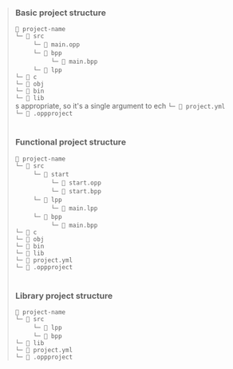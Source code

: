 > ### Basic project structure
> `📁 project-name` </br>
> `└─ 📁 src` </br>
> $\qquad$ `└─ 📄 main.opp` </br>
> $\qquad$ `└─ 📁 bpp` </br>
> $\qquad$ $\qquad$ `└─ 📄 main.bpp` </br>
> $\qquad$ `└─ 📁 lpp` </br>
> `└─ 📁 c` </br>
> `└─ 📁 obj` </br>
> `└─ 📁 bin` </br>
> `└─ 📁 lib` </br>s appropriate, so it's a single argument to ech
> `└─ 📄 project.yml` </br>
> `└─ 📄 .oppproject` </br>
> </br>
> ### Functional project structure
> `📁 project-name` </br>
> `└─ 📁 src` </br>
> $\qquad$ `└─ 📁 start` </br>
> $\qquad$ $\qquad$ `└─ 📄 start.opp` </br>
> $\qquad$ $\qquad$ `└─ 📄 start.bpp` </br>
> $\qquad$ `└─ 📁 lpp` </br>
> $\qquad$ $\qquad$ `└─ 📄 main.lpp` </br>
> $\qquad$ `└─ 📁 bpp` </br>
> $\qquad$ $\qquad$ `└─ 📄 main.bpp` </br>
> `└─ 📁 c` </br>
> `└─ 📁 obj` </br>
> `└─ 📁 bin` </br>
> `└─ 📁 lib` </br>
> `└─ 📄 project.yml` </br>
> `└─ 📄 .oppproject` </br>
> </br>
> ### Library project structure
> `📁 project-name` </br>
> `└─ 📁 src` </br>
> $\qquad$ `└─ 📁 lpp` </br>
> $\qquad$ `└─ 📁 bpp` </br>
> `└─ 📁 lib` </br>
> `└─ 📄 project.yml` </br>
> `└─ 📄 .oppproject` </br>